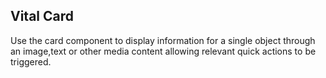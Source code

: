 ## Vital Card

Use the card component to display information for a single object through an
image,text or other media content allowing relevant quick actions to be
triggered.




